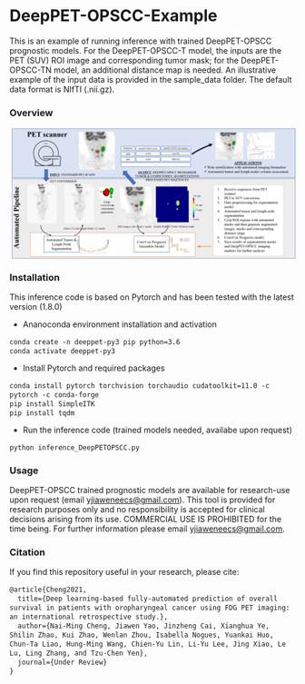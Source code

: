 # DeepPET-OPSCC-Example
This is an example of running inference with trained DeepPET-OPSCC prognostic models. For the DeepPET-OPSCC-T model, the inputs are the PET (SUV) ROI image and corresponding tumor mask; for the DeepPET-OPSCC-TN model, an additional distance map is needed. An illustrative example of the input data is provided in the sample_data folder. The default data format is NIfTI (.nii.gz).

### Overview

<p align="center">
  <img align="center" src="Overview.png" width="640">
</p>


### Installation

This inference code is based on Pytorch and has been tested with the latest version (1.8.0)

- Ananoconda environment installation and activation
```
conda create -n deeppet-py3 pip python=3.6
conda activate deeppet-py3
```
- Install Pytorch and required packages
```
conda install pytorch torchvision torchaudio cudatoolkit=11.0 -c pytorch -c conda-forge
pip install SimpleITK
pip install tqdm
```
- Run the inference code (trained models needed, availabe upon request)
```
python inference_DeepPETOPSCC.py
```
### Usage
DeepPET-OPSCC trained prognostic models are available for research-use upon request (email yjiaweneecs@gmail.com). This tool is provided for research purposes only and no responsibility is accepted for clinical decisions arising from its use. COMMERCIAL USE IS PROHIBITED for the time being. For further information please email yjiaweneecs@gmail.com.


### Citation
If you find this repository useful in your research, please cite:
```
@article{Cheng2021,
  title={Deep learning-based fully-automated prediction of overall survival in patients with oropharyngeal cancer using FDG PET imaging: an international retrospective study.},
  author={Nai-Ming Cheng, Jiawen Yao, Jinzheng Cai, Xianghua Ye, Shilin Zhao, Kui Zhao, Wenlan Zhou, Isabella Nogues, Yuankai Huo, Chun-Ta Liao, Hung-Ming Wang, Chien-Yu Lin, Li-Yu Lee, Jing Xiao, Le Lu, Ling Zhang, and Tzu-Chen Yen},
  journal={Under Review}
}

```
